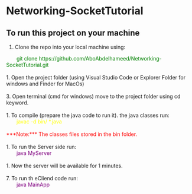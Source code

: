 # Networking-SocketTutorial

## To run this project on your machine
1. Clone the repo into your local machine using: <br/>
<span style="color: green">
 &emsp;&emsp;git clone https://github.com/AboAbdelhameed/Networking-SocketTutorial.git
 </span>
<br/><br/>
1. Open the project folder (using Visual Studio Code or Explorer Folder for windows and Finder for MacOs)
<br/><br/>
3. Open terminal (cmd for windows) move to the project folder using cd keyword.
<br/><br/>
1. To compile (prepare the java code to run it). the java classes run: <br/>
<span style="color: yellow">
&emsp;&emsp;javac -d bin/ *.java 
</span>
<br/><br/>
<span style="color:red">
***Note:*** The classes files stored in the bin folder.
</span>
<br/><br/>
1.  To run the Server side run: <br/>
<span style="color: purple">
&emsp;&emsp;java MyServer
</span>
<br/><br/>
1. Now the server will be available for 1 minutes.
<br/><br/>
7. To run th eCliend code run: <br/>
<span style="color: purple">
&emsp;&emsp;java MainApp
</span>


